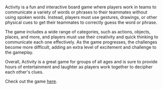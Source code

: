 Activity is a fun and interactive board game where players work in teams to communicate a variety of words or phrases to their teammates without using spoken words. Instead, players must use gestures, drawings, or other physical cues to get their teammates to correctly guess the word or phrase.

The game includes a wide range of categories, such as actions, objects, places, and more, and players must use their creativity and quick thinking to communicate each one effectively. As the game progresses, the challenges become more difficult, adding an extra level of excitement and challenge to the gameplay.

Overall, Activity is a great game for groups of all ages and is sure to provide hours of entertainment and laughter as players work together to decipher each other's clues.

Check out the game [here](https://znogoudj.github.io/activity).
